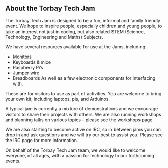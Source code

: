 ## About the Torbay Tech Jam
The Torbay Tech Jam is designed to be a fun, informal and family friendly event. We hope to inspire people, especially children and young people, to take an interest not just in coding, but also related STEM (Science, Technology, Engineering and Maths) Subjects.


We have several resources available for use at the Jams, including:

* Monitors
* Keyboards & mice
* Raspberry Pi’s
* Jumper wire
* Breadboards
As well as a few electronic components for interfacing with.
 

These are for visitors to use as part of activities.  You are welcome to bring your own kit, including laptops, pis, and Arduinos.

A typical jam is currently a mixture of demonstrations and we encourage visitors to share their projects with others. We are also running workshops and planning talks on various topics - please see the workshops page.

We are also starting to become active on IRC, so in between jams you can drop in and ask questions and we will try our best to assist you. Please see the IRC page for more information.

On behalf of the Torbay Tech Jam team, we would like to welcome everyone, of all ages, with a passion for technology to our forthcoming events.
